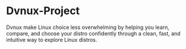 # Dvnux-Project
Dvnux make Linux choice less overwhelming by helping you learn, compare, and choose your distro confidently through a clean, fast, and intuitive way to explore Linux distros.
